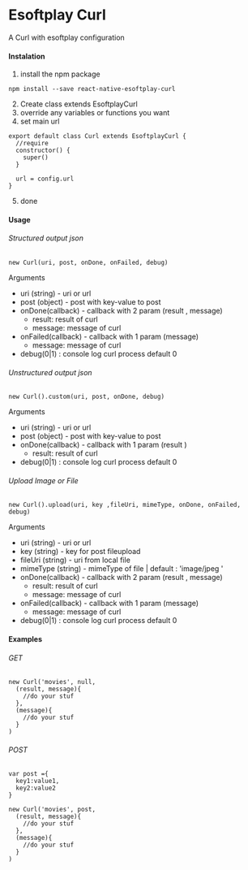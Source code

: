 # Esoftplay Curl
A Curl with esoftplay configuration

#### Instalation
1. install the npm package
```
npm install --save react-native-esoftplay-curl
```
2. Create class extends EsoftplayCurl
3. override any variables or functions you want
4. set main url
```
export default class Curl extends EsoftplayCurl {
  //require
  constructor() {
    super()
  }
  
  url = config.url
}
```
5. done

#### Usage

###### Structured output json
```
new Curl(uri, post, onDone, onFailed, debug)
```
Arguments
- uri (string) - uri or url 
- post (object) - post with key-value to post
- onDone(callback) - callback with 2 param (result , message)
  - result: result of curl
  - message: message of curl
- onFailed(callback) - callback with 1 param (message) 
  - message: message of curl
- debug(0|1) : console log curl process default 0

###### Unstructured output json
```
new Curl().custom(uri, post, onDone, debug)
```
Arguments
- uri (string) - uri or url 
- post (object) - post with key-value to post
- onDone(callback) - callback with 1 param (result )
  - result: result of curl
- debug(0|1) : console log curl process default 0

###### Upload Image or File
```
new Curl().upload(uri, key ,fileUri, mimeType, onDone, onFailed, debug)

```
Arguments
- uri (string) - uri or url 
- key (string) - key for post fileupload
- fileUri (string) - uri from local file
- mimeType (string) - mimeType of file | default : 'image/jpeg '
- onDone(callback) - callback with 2 param (result , message)
  - result: result of curl
  - message: message of curl
- onFailed(callback) - callback with 1 param (message) 
  - message: message of curl
- debug(0|1) : console log curl process default 0


#### Examples

###### GET
```
new Curl('movies', null,
  (result, message){
  	//do your stuf	
  },
  (message){
  	//do your stuf
  }
)
```

###### POST
```
var post ={
  key1:value1,
  key2:value2
}

new Curl('movies', post,
  (result, message){
  	//do your stuf	
  },
  (message){
  	//do your stuf
  }
)
```

